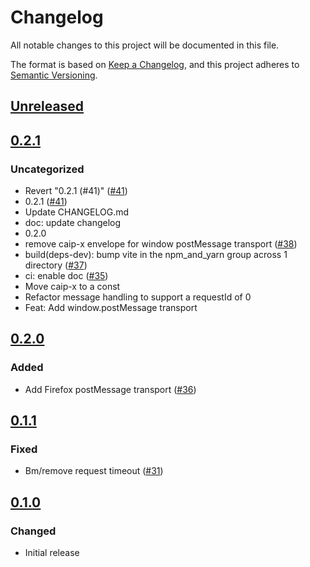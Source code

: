 # Changelog

All notable changes to this project will be documented in this file.

The format is based on [Keep a Changelog](https://keepachangelog.com/en/1.0.0/),
and this project adheres to [Semantic Versioning](https://semver.org/spec/v2.0.0.html).

## [Unreleased]

## [0.2.1]

### Uncategorized

- Revert "0.2.1 (#41)" ([#41](https://github.com/MetaMask/multichain-api-client/pull/41))
- 0.2.1 ([#41](https://github.com/MetaMask/multichain-api-client/pull/41))
- Update CHANGELOG.md
- doc: update changelog
- 0.2.0
- remove caip-x envelope for window postMessage transport ([#38](https://github.com/MetaMask/multichain-api-client/pull/38))
- build(deps-dev): bump vite in the npm_and_yarn group across 1 directory ([#37](https://github.com/MetaMask/multichain-api-client/pull/37))
- ci: enable doc ([#35](https://github.com/MetaMask/multichain-api-client/pull/35))
- Move caip-x to a const
- Refactor message handling to support a requestId of 0
- Feat: Add window.postMessage transport

## [0.2.0]

### Added

- Add Firefox postMessage transport ([#36](https://github.com/MetaMask/multichain-api-client/pull/36))

## [0.1.1]

### Fixed

- Bm/remove request timeout ([#31](https://github.com/MetaMask/multichain-api-client/pull/31))

## [0.1.0]

### Changed

- Initial release

[Unreleased]: https://github.com/MetaMask/multichain-api-client/compare/v0.2.1...HEAD
[0.2.1]: https://github.com/MetaMask/multichain-api-client/compare/v0.2.0...v0.2.1
[0.2.0]: https://github.com/MetaMask/multichain-api-client/compare/v0.1.1...v0.2.0
[0.1.1]: https://github.com/MetaMask/multichain-api-client/compare/v0.1.0...v0.1.1
[0.1.0]: https://github.com/MetaMask/multichain-api-client/releases/tag/v0.1.0
